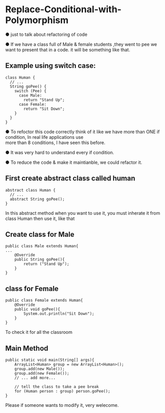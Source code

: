 # Replace-Conditional-with-Polymorphism


● just to talk about refactoring of code 

● If we have a class full of Male & female students ,they went to pee we want to present that in a code.
  it will be something like that.

## Example using switch case:

```
class Human {
  // ...
  String goPee() {
    switch (Pee) {
      case Male:
        return "Stand Up";
      case Female:
        return "Sit Down";
    }
  }
}
```

● To refoctor this code correctly think of it like we have more than ONE if condition, In real life applications use  
     more than 8 conditions, I have seen this before. 

● It was very hard to understand every if condition.

● To reduce the code & make it maintianble, we could refactor it.

## First create abstract class called human

```
abstract class Human {
  // ...
  abstract String goPee();
}
```

In this abstract method when you want to use it, you must inherate it from class Human then use it, like that 

## Create class for Male

```
public class Male extends Human{
...
    @Override
    public String goPee(){
        return ("Stand Up");
    }
}
```
## class for Female 

```
public class Female extends Human{
    @Override
    public void goPee(){
        System.out.println("Sit Down");
    }
}
```

To check it for all the classroom 

## Main Method

```
public static void main(String[] args){
    ArrayList<Human> group = new ArrayList<Human>();
    group.add(new Male());
    group.add(new Female());
    // ... add more...

    // tell the class to take a pee break
    for (Human person : group) person.goPee();
}

```

Please if someone wants to modify it, very welecome.

